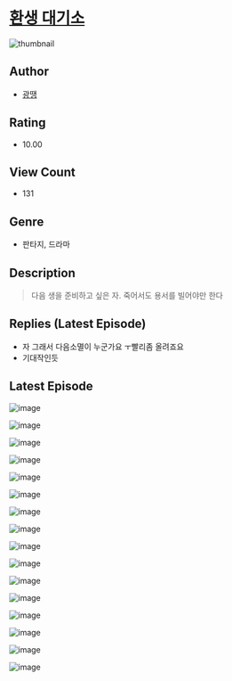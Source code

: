 # [환생 대기소](https://comic.naver.com/bestChallenge/list?titleId=810315)
![thumbnail](https://image-comic.pstatic.net/user_contents_data/challenge_comic/2023/05/23/357203/upload_7016946010960376630_480x623.jpeg)

## Author
- [광땡](https://comic.naver.com/artistTitle?id=357203)

## Rating
- 10.00

## View Count
- 131

## Genre
- 판타지, 드라마

## Description
> 다음 생을 준비하고 싶은 자. 죽어서도 용서를 빌어야만 한다

## Replies (Latest Episode)
- 자 그래서 다음소멸이 누군가요 ㅜ빨리좀 올려죠요
- 기대작인듯

## Latest Episode
![image](https://image-comic.pstatic.net/user_contents_data/challenge_comic/2023/05/23/357203/upload_7004561077558391088.jpeg)

![image](https://image-comic.pstatic.net/user_contents_data/challenge_comic/2023/05/23/357203/upload_3919086294057510498.jpeg)

![image](https://image-comic.pstatic.net/user_contents_data/challenge_comic/2023/05/23/357203/upload_3763102066985218145.jpeg)

![image](https://image-comic.pstatic.net/user_contents_data/challenge_comic/2023/05/23/357203/upload_7364568883538440496.jpeg)

![image](https://image-comic.pstatic.net/user_contents_data/challenge_comic/2023/05/23/357203/upload_3774686314481607267.jpeg)

![image](https://image-comic.pstatic.net/user_contents_data/challenge_comic/2023/05/23/357203/upload_3834028047974151219.jpeg)

![image](https://image-comic.pstatic.net/user_contents_data/challenge_comic/2023/05/23/357203/upload_7365700078421487925.jpeg)

![image](https://image-comic.pstatic.net/user_contents_data/challenge_comic/2023/05/23/357203/upload_3616734884953143394.jpeg)

![image](https://image-comic.pstatic.net/user_contents_data/challenge_comic/2023/05/23/357203/upload_3618697697942463539.jpeg)

![image](https://image-comic.pstatic.net/user_contents_data/challenge_comic/2023/05/23/357203/upload_3905803094115825203.jpeg)

![image](https://image-comic.pstatic.net/user_contents_data/challenge_comic/2023/05/23/357203/upload_3991940123573105720.jpeg)

![image](https://image-comic.pstatic.net/user_contents_data/challenge_comic/2023/05/23/357203/upload_7219893845670179940.jpeg)

![image](https://image-comic.pstatic.net/user_contents_data/challenge_comic/2023/05/23/357203/upload_7234530548720428084.jpeg)

![image](https://image-comic.pstatic.net/user_contents_data/challenge_comic/2023/05/23/357203/upload_7219892754832515942.jpeg)

![image](https://image-comic.pstatic.net/user_contents_data/challenge_comic/2023/05/23/357203/upload_7147882637329708338.jpeg)

![image](https://image-comic.pstatic.net/user_contents_data/challenge_comic/2023/05/23/357203/upload_3472333820394955362.jpeg)

